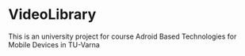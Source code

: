 # VideoLibrary
 This is an university project for course Adroid Based Technologies for Mobile Devices in TU-Varna
